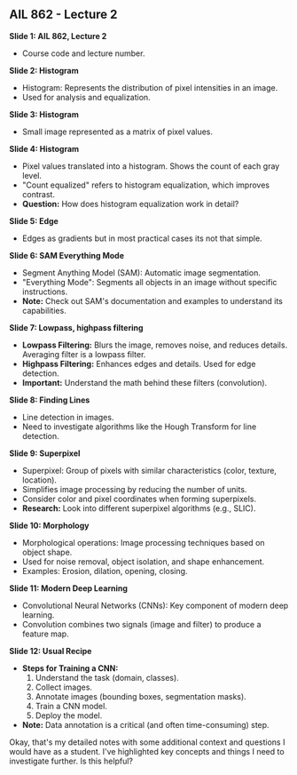 ## AIL 862 - Lecture 2

**Slide 1: AIL 862, Lecture 2**

*   Course code and lecture number.

**Slide 2: Histogram**

*   Histogram: Represents the distribution of pixel intensities in an image.
*   Used for analysis and equalization.

**Slide 3: Histogram**

*   Small image represented as a matrix of pixel values.

**Slide 4: Histogram**

*   Pixel values translated into a histogram. Shows the count of each gray level.
*   "Count equalized" refers to histogram equalization, which improves contrast.
*   **Question:** How does histogram equalization work in detail?

**Slide 5: Edge**

*   Edges as gradients but in most practical cases its not that simple.

**Slide 6: SAM Everything Mode**

*   Segment Anything Model (SAM): Automatic image segmentation.
*   "Everything Mode": Segments all objects in an image without specific instructions.
*   **Note:** Check out SAM's documentation and examples to understand its capabilities.

**Slide 7: Lowpass, highpass filtering**

*   **Lowpass Filtering:** Blurs the image, removes noise, and reduces details. Averaging filter is a lowpass filter.
*   **Highpass Filtering:** Enhances edges and details. Used for edge detection.
*   **Important:** Understand the math behind these filters (convolution).

**Slide 8: Finding Lines**

*   Line detection in images.
*   Need to investigate algorithms like the Hough Transform for line detection.

**Slide 9: Superpixel**

*   Superpixel: Group of pixels with similar characteristics (color, texture, location).
*   Simplifies image processing by reducing the number of units.
*   Consider color and pixel coordinates when forming superpixels.
*   **Research:** Look into different superpixel algorithms (e.g., SLIC).

**Slide 10: Morphology**

*   Morphological operations: Image processing techniques based on object shape.
*   Used for noise removal, object isolation, and shape enhancement.
*   Examples: Erosion, dilation, opening, closing.

**Slide 11: Modern Deep Learning**

*   Convolutional Neural Networks (CNNs): Key component of modern deep learning.
*   Convolution combines two signals (image and filter) to produce a feature map.

**Slide 12: Usual Recipe**

*   **Steps for Training a CNN:**
    1.  Understand the task (domain, classes).
    2.  Collect images.
    3.  Annotate images (bounding boxes, segmentation masks).
    4.  Train a CNN model.
    5.  Deploy the model.
*   **Note:** Data annotation is a critical (and often time-consuming) step.

Okay, that's my detailed notes with some additional context and questions I would have as a student. I've highlighted key concepts and things I need to investigate further. Is this helpful?
